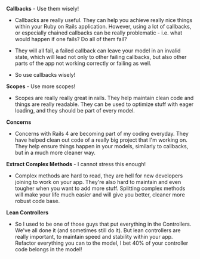 **Callbacks** - Use them wisely! 

- Callbacks are really useful. They can help you achieve really nice things within your Ruby on Rails application. However, using a lot of callbacks, or especially chained callbacks can be really problematic - i.e. what would happen if one fails? Do all of them fail? 

- They will all fail, a failed callback can leave your model in an invalid state, which will lead not only to other failing callbacks, but also other parts of the app not working correctly or failing as well. 

- So use callbacks wisely!

**Scopes** - Use more scopes!

- Scopes are really really great in rails. They help maintain clean code and things are really readable. They can be used to optimize stuff with eager loading, and they should be part of every model. 

**Concerns** 

- Concerns with Rails 4 are becoming part of my coding everyday. They have helped clean out code of a really big project that I'm working on. They help ensure things happen in your models, similarly to callbacks, but in a much more cleaner way. 

**Extract Complex Methods** - I cannot stress this enough!

- Complex methods are hard to read, they are hell for new developers joining to work on your app. They're also hard to maintain and even tougher when you want to add more stuff. Splitting complex methods will make your life much easier and will give you better, cleaner more robust code base. 


**Lean Controllers** 

- So I used to be one of those guys that put everything in the Controllers. We've all done it (and sometimes still do it). But lean controllers are really important, to maintain speed and stability within your app. Refactor everything you can to the model, I bet 40% of your controller code belongs in the model!